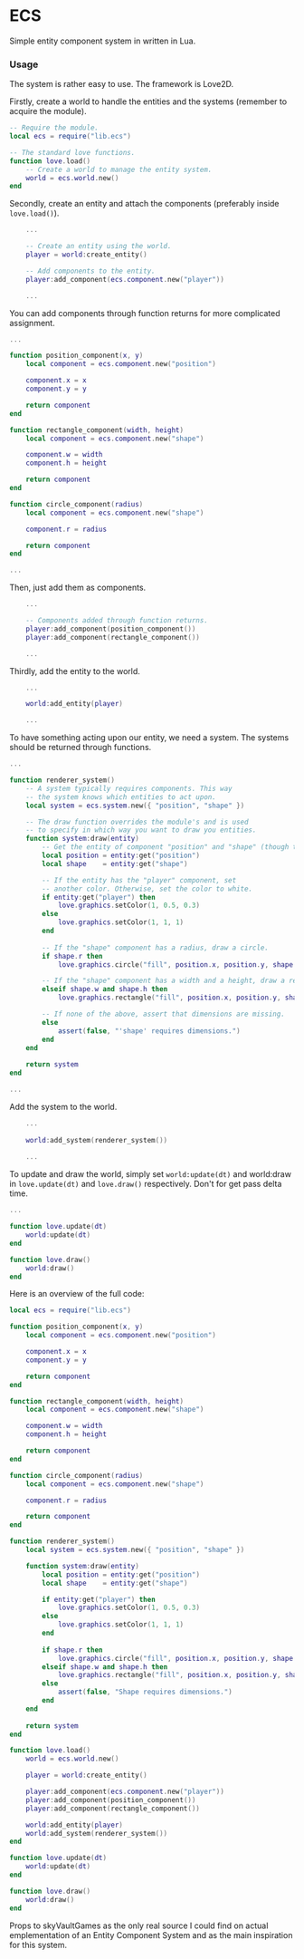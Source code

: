 # ECS

Simple entity component system in written in Lua.

### Usage

The system is rather easy to use. The framework is Love2D.

Firstly, create a world to handle the entities and the systems (remember to acquire the module).

```Lua 
-- Require the module.
local ecs = require("lib.ecs")

-- The standard love functions.
function love.load()
	-- Create a world to manage the entity system.
	world = ecs.world.new()
end
```

Secondly, create an entity and attach the components (preferably inside `love.load()`).

```Lua 
	...

	-- Create an entity using the world.
	player = world:create_entity()

	-- Add components to the entity.
	player:add_component(ecs.component.new("player"))

	...
```

You can add components through function returns for more complicated assignment.

```Lua
...

function position_component(x, y)
	local component = ecs.component.new("position")

	component.x = x
	component.y = y

	return component
end

function rectangle_component(width, height)
	local component = ecs.component.new("shape")

	component.w = width
	component.h = height

	return component
end

function circle_component(radius)
	local component = ecs.component.new("shape")

	component.r = radius

	return component
end

...
```

Then, just add them as components.

```Lua 
	...

	-- Components added through function returns.
	player:add_component(position_component())
	player:add_component(rectangle_component())

	...
```

Thirdly, add the entity to the world.


```Lua
	...

	world:add_entity(player)

	...
```

To have something acting upon our entity, we need a system. The systems should be returned through functions.

```Lua
...

function renderer_system()
	-- A system typically requires components. This way
	-- the system knows which entities to act upon.
	local system = ecs.system.new({ "position", "shape" })

	-- The draw function overrides the module's and is used 
	-- to specify in which way you want to draw you entities.
	function system:draw(entity)
		-- Get the entity of component "position" and "shape" (though they may be the same).
		local position = entity:get("position")
		local shape    = entity:get("shape")

		-- If the entity has the "player" component, set 
		-- another color. Otherwise, set the color to white.
		if entity:get("player") then
			love.graphics.setColor(1, 0.5, 0.3)
		else
			love.graphics.setColor(1, 1, 1)
		end
	
		-- If the "shape" component has a radius, draw a circle.
		if shape.r then
			love.graphics.circle("fill", position.x, position.y, shape.r)

		-- If the "shape" component has a width and a height, draw a rectangle.
		elseif shape.w and shape.h then
			love.graphics.rectangle("fill", position.x, position.y, shape.w, shape.h)

		-- If none of the above, assert that dimensions are missing.
		else
			assert(false, "'shape' requires dimensions.")
		end
	end
	
	return system
end

...
```

Add the system to the world.

```Lua
	...
	
	world:add_system(renderer_system())
	
	...
```

To update and draw the world, simply set `world:update(dt)` and world:draw in `love.update(dt)` and `love.draw()` respectively. Don't for get pass delta time.

```Lua
...

function love.update(dt)
	world:update(dt)
end

function love.draw()
	world:draw()
end

```

Here is an overview of the full code:

```Lua
local ecs = require("lib.ecs")

function position_component(x, y)
	local component = ecs.component.new("position")

	component.x = x
	component.y = y

	return component
end

function rectangle_component(width, height)
	local component = ecs.component.new("shape")

	component.w = width
	component.h = height

	return component
end

function circle_component(radius)
	local component = ecs.component.new("shape")

	component.r = radius

	return component
end

function renderer_system()
	local system = ecs.system.new({ "position", "shape" })

	function system:draw(entity)
		local position = entity:get("position")
		local shape    = entity:get("shape")

		if entity:get("player") then
			love.graphics.setColor(1, 0.5, 0.3)
		else
			love.graphics.setColor(1, 1, 1)
		end
	
		if shape.r then
			love.graphics.circle("fill", position.x, position.y, shape.r)
		elseif shape.w and shape.h then
			love.graphics.rectangle("fill", position.x, position.y, shape.w, shape.h)
		else
			assert(false, "Shape requires dimensions.")
		end
	end
	
	return system
end

function love.load()
	world = ecs.world.new()

	player = world:create_entity()

	player:add_component(ecs.component.new("player"))
	player:add_component(position_component())
	player:add_component(rectangle_component())

	world:add_entity(player)
	world:add_system(renderer_system())
end

function love.update(dt)
	world:update(dt)
end

function love.draw()
	world:draw()
end

```

Props to skyVaultGames as the only real source I could find on actual emplementation of an Entity Component System and as the main inspiration for this system.
